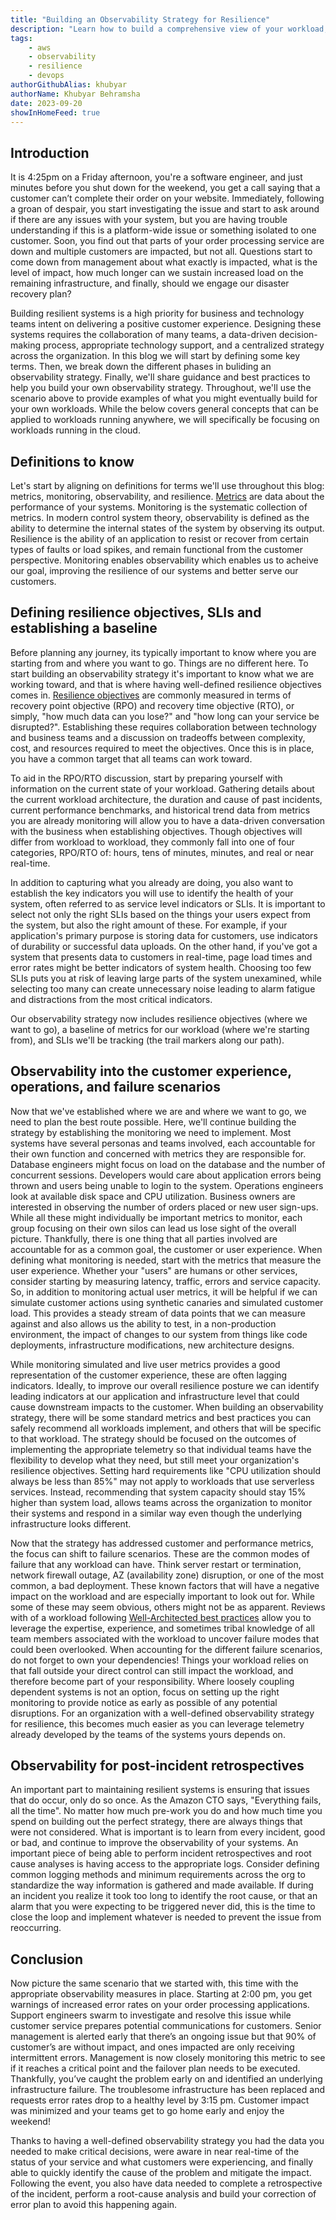 ```yaml
---
title: "Building an Observability Strategy for Resilience"
description: "Learn how to build a comprehensive view of your workload, starting from the customer experience and diving down into application logs, to improve your resilience posture. We define observability, monitoring, and resilience before unpacking the tightly coupled relationship between these three topics."
tags:
    - aws
    - observability
    - resilience
    - devops
authorGithubAlias: khubyar
authorName: Khubyar Behramsha
date: 2023-09-20
showInHomeFeed: true
---
```


## Introduction

It is 4:25pm on a Friday afternoon, you're a software engineer, and just minutes before you shut down for the weekend, you get a call saying that a customer can’t complete their order on your website. Immediately, following a groan of despair, you start investigating the issue and start to ask around if there are any issues with your system, but you are having trouble understanding if this is a platform-wide issue or something isolated to one customer. Soon, you find out that parts of your order processing service are down and multiple customers are impacted, but not all. Questions start to come down from management about what exactly is impacted, what is the level of impact, how much longer can we sustain increased load on the remaining infrastructure, and finally, should we engage our disaster recovery plan? 

Building resilient systems is a high priority for business and technology teams intent on delivering a positive customer experience. Designing these systems requires the collaboration of many teams, a data-driven decision-making process, appropriate technology support, and a centralized strategy across the organization. In this blog we will start by defining some key terms. Then, we break down the different phases in buliding an observability strategy. Finally, we'll share guidance and best practices to help you build your own observability strategy. Throughout, we'll use the scenario above to provide examples of what you might eventually build for your own workloads. While the below covers general concepts that can be applied to workloads running anywhere, we will specifically be focusing on workloads running in the cloud.

## Definitions to know

Let's start by aligning on definitions for terms we'll use throughout this blog: metrics, monitoring, observability, and resilience. [Metrics](https://docs.aws.amazon.com/AmazonCloudWatch/latest/monitoring/working_with_metrics.html) are data about the performance of your systems. Monitoring is the systematic collection of metrics. In modern control system theory, observability is defined as the ability to determine the internal states of the system by observing its output. Resilience is the ability of an application to resist or recover from certain types of faults or load spikes, and remain functional from the customer perspective. Monitoring enables observability which enables us to acheive our goal, improving the resilience of our systems and better serve our customers.

## Defining resilience objectives, SLIs and establishing a baseline

Before planning any journey, its typically important to know where you are starting from and where you want to go. Things are no different here. To start building an observability strategy it's important to know what we are working toward, and that is where having well-defined resilience objectives comes in. [Resilience objectives](https://docs.aws.amazon.com/whitepapers/latest/disaster-recovery-workloads-on-aws/business-continuity-plan-bcp.html#recovery-objectives-rto-and-rpo) are commonly measured in terms of recovery point objective (RPO) and recovery time objective (RTO), or simply, "how much data can you lose?" and "how long can your service be disrupted?". Establishing these requires collaboration between technology and business teams and a discussion on tradeoffs between complexity, cost, and resources required to meet the objectives. Once this is in place, you have a common target that all teams can work toward. 

To aid in the RPO/RTO discussion, start by preparing yourself with information on the current state of your workload. Gathering details about the current workload architecture, the duration and cause of past incidents, current performance benchmarks, and historical trend data from metrics you are already monitoring will allow you to have a data-driven conversation with the business when establishing objectives. Though objectives will differ from workload to workload, they commonly fall into one of four categories, RPO/RTO of: hours, tens of minutes, minutes, and real or near real-time. 

In addition to capturing what you already are doing, you also want to establish the key indicators you will use to identify the health of your system, often referred to as service level indicators or SLIs. It is important to select not only the right SLIs based on the things your users expect from the system, but also the right amount of these. For example, if your application's primary purpose is storing data for customers, use indicators of durability or successful data uploads. On the other hand, if you've got a system that presents data to customers in real-time, page load times and error rates might be better indicators of system health. Choosing too few SLIs puts you at risk of leaving large parts of the system unexamined, while selecting too many can create unnecessary noise leading to alarm fatigue and distractions from the most critical indicators.

Our observability strategy now includes resilience objectives (where we want to go), a baseline of metrics for our workload (where we're starting from), and SLIs we'll be tracking (the trail markers along our path). 

## Observability into the customer experience, operations, and failure scenarios

Now that we've established where we are and where we want to go, we need to plan the best route possible. Here, we'll continue building the strategy by establishing the monitoring we need to implement. Most systems have several personas and teams involved, each accountable for their own function and concerned with metrics they are responsible for. Database engineers might focus on load on the database and the number of concurrent sessions. Developers would care about application errors being thrown and users being unable to login to the system. Operations engineers look at available disk space and CPU utilization. Business owners are interested in observing the number of orders placed or new user sign-ups. While all these might individually be important metrics to monitor, each group focusing on their own silos can lead us lose sight of the overall picture. Thankfully, there is one thing that all parties involved are accountable for as a common goal, the customer or user experience. When defining what monitoring is needed, start with the metrics that measure the user experience. Whether your "users" are humans or other services, consider starting by measuring latency, traffic, errors and service capacity. So, in addition to monitoring actual user metrics, it will be helpful if we can simulate customer actions using synthetic canaries and simulated customer load. This provides a steady stream of data points that we can measure against and also allows us the ability to test, in a non-production environment, the impact of changes to our system from things like code deployments, infrastructure modifications, new architecture designs. 

While monitoring simulated and live user metrics provides a good representation of the customer experience, these are often lagging indicators. Ideally, to improve our overall resilience posture we can identify leading indicators at our application and infrastructure level that could cause downstream impacts to the customer. When building an observability strategy, there will be some standard metrics and best practices you can safely recommend all workloads implement, and others that will be specific to that workload. The strategy should be focused on the outcomes of implementing the appropriate telemetry so that individual teams have the flexibility to develop what they need, but still meet your organization's resilience objectives. Setting hard requirements like "CPU utilization should always be less than 85%" may not apply to workloads that use serverless services. Instead, recommending that system capacity should stay 15% higher than system load, allows teams across the organization to monitor their systems and respond in a similar way even though the underlying infrastructure looks different.

Now that the strategy has addressed customer and performance metrics, the focus can shift to failure scenarios. These are the common modes of failure that any workload can have. Think server restart or termination, network firewall outage, AZ (availability zone) disruption, or one of the most common, a bad deployment. These known factors that will have a negative impact on the workload and are especially important to look out for. While some of these may seem obvious, others might not be as apparent. Reviews with of a workload following [Well-Architected best practices](https://docs.aws.amazon.com/wellarchitected/latest/reliability-pillar/welcome.html) allow you to leverage the expertise, experience, and sometimes tribal knowledge of all team members associated with the workload to uncover failure modes that could been overlooked. When accounting for the different failure scenarios, do not forget to own your dependencies! Things your workload relies on that fall outside your direct control can still impact the workload, and therefore become part of your responsibility. Where loosely coupling dependent systems is not an option, focus on setting up the right monitoring to provide notice as early as possible of any potential disruptions. For an organization with a well-defined observability strategy for resilience, this becomes much easier as you can leverage telemetry already developed by the teams of the systems yours depends on.

## Observability for post-incident retrospectives

An important part to maintaining resilient systems is ensuring that issues that do occur, only do so once. As the Amazon CTO says, "Everything fails, all the time". No matter how much pre-work you do and how much time you spend on building out the perfect strategy, there are always things that were not considered. What is important is to learn from every incident, good or bad, and continue to improve the observability of your systems. An important piece of being able to perform incident retrospectives and root cause analyses is having access to the appropriate logs. Consider defining common logging methods and minimum requirements across the org to standardize the way information is gathered and made available. If during an incident you realize it took too long to identify the root cause, or that an alarm that you were expecting to be triggered never did, this is the time to close the loop and implement whatever is needed to prevent the issue from reoccurring.

## Conclusion

Now picture the same scenario that we started with, this time with the appropriate observability measures in place. Starting at 2:00 pm, you get warnings of increased error rates on your order processing applications. Support engineers swarm to investigate and resolve this issue while customer service prepares potential communications for customers. Senior management is alerted early that there’s an ongoing issue but that 90% of customer’s are without impact, and ones impacted are only receiving intermittent errors. Management is now closely monitoring this metric to see if it reaches a critical point and the failover plan needs to be executed. Thankfully, you’ve caught the problem early on and identified an underlying infrastructure failure. The troublesome infrastructure has been replaced and requests error rates drop to a healthy level by 3:15 pm. Customer impact was minimized and your teams get to go home early and enjoy the weekend!

Thanks to having a well-defined observability strategy you had the data you needed to make critical decisions, were aware in near real-time of the status of your service and what customers were experiencing, and finally able to quickly identify the cause of the problem and mitigate the impact. Following the event, you also have data needed to complete a retrospective of the incident, perform a root-cause analysis and build your correction of error plan to avoid this happening again.

